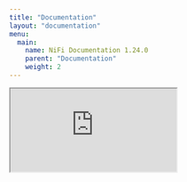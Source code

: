 ```yaml
---
title: "Documentation"
layout: "documentation"
menu:
  main:
    name: NiFi Documentation 1.24.0
    parent: "Documentation"
    weight: 2
---
```




<iframe class="documentation-container" src="https://nifi.apache.org/docs/nifi-docs/"></iframe>